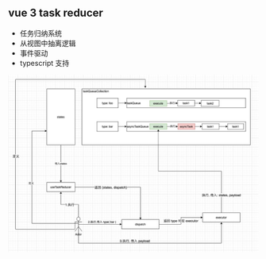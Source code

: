 ## vue 3 task reducer

- 任务归纳系统
- 从视图中抽离逻辑
- 事件驱动
- typescript 支持

![preview](./assets/process.png)
